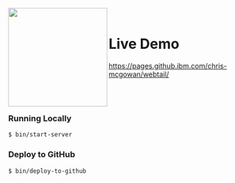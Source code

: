 <img clear="both" align="left" width="200px" src="https://resources.whatwg.org/logo-console.png" /><br>

# Live Demo

https://pages.github.ibm.com/chris-mcgowan/webtail/

<br><br>

### Running Locally

`$ bin/start-server`

### Deploy to GitHub

`$ bin/deploy-to-github`
